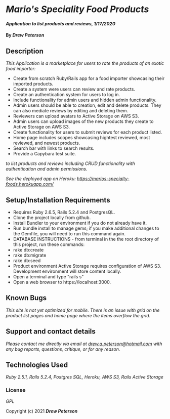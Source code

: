 # _Mario's Speciality Food Products_

#### _Application to list products and reviews, 1/17/2020_

#### By _**Drew Peterson**_

## Description

_This Application is a marketplace for users to rate the products of an exotic food importer:_

* Create from scratch Ruby/Rails app for a food importer showcasing their imported products.
* Create a system were users can review and rate products.
* Create an authentication system for users to log in.
* Include functionality for admin users and hidden admin functionality.
* Admin users should be able to creation, edit and delete products.  They can also mediate reviews by editing and deleting them.
* Reviewers can upload avatars to Active Storage on AWS S3.
* Admin users can upload images of the new products they create to Active Storage on AWS S3.
* Create functionality for users to submit reviews for each product listed.
* Home page includes scopes showcasing hightest reviewed, most reviewed, and newest products.
* Search bar with links to search results.
* Provide a Capybara test suite.

_to list products and reviews including CRUD functionality with authentication and admin permissions._

_See the deployed app on Heroku: https://marios-specialty-foods.herokuapp.com/_

## Setup/Installation Requirements

* Requires Ruby 2.6.5, Rails 5.2.4 and PostgresQL. 
* Clone the project locally from github.
* Install Bundler to your environment if you do not already have it.
* Run bundle install to manage gems; if you make additional changes to the Gemfile, you will need to run this command again.
* DATABASE INSTRUCTIONS - from terminal in the the root directory of this project, run these commands:
*   rake db:create
*   rake db:migrate
*   rake db:seed
* Product environment Active Storage requires configuration of AWS S3.  Development environment will store content locally.
* Open a terminal and type "rails s"
* Open a web browser to https://localhost:3000.

## Known Bugs

_This site is not yet optimized for mobile.  There is an issue with grid on the product list pages and home page where the items overflow the grid._

## Support and contact details

_Please contact me directly via email at drew.a.peterson@hotmail.com with any bug reports, questions, critique, or for any reason._

## Technologies Used

_Ruby 2.5.1, Rails 5.2.4, Postgres SQL, Heroku, AWS S3, Rails Active Storage_

### License

*GPL*



Copyright (c) 2021 **_Drew Peterson_**

